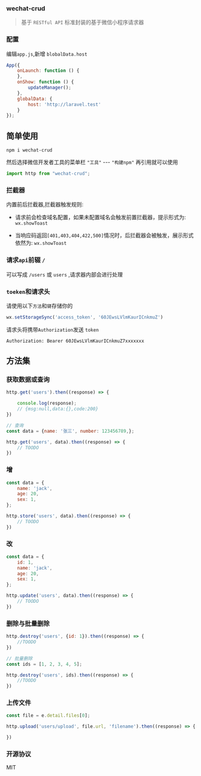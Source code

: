 ### wechat-crud

> 基于 `RESTful API` 标准封装的基于微信小程序请求器

### 配置

编辑`app.js`,新增 `blobalData.host`

```javascript
App({
    onLaunch: function () {
    },
    onShow: function () {
        updateManager();
    },
    globalData: {
        host: 'http://laravel.test'
    }
});
```

## 简单使用

```shell
npm i wechat-crud
```

然后选择微信开发者工具的菜单栏 `"工具"` --- `"构建npm"` 再引用就可以使用

```javascript
import http from "wechat-crud";
```

### 拦截器

内置前后拦截器,拦截器触发规则:

- 请求前会检查域名配置，如果未配置域名会触发前置拦截器，提示形式为: `wx.showToast`

- 当响应码返回`[401,403,404,422,500]`情况时，后拦截器会被触发，展示形式依然为: `wx.showToast`

### 请求`api`前辍 `/`

可以写成 `/users` 或 `users` ,请求器内部会进行处理

### `toeken`和请求头

请使用以下`方法`和`键`存储你的 

```javascript
wx.setStorageSync('access_token', '60JEwsLVlmKaurICnkmuZ')
```

请求头将携带`Authorization`发送 `token`

```
Authorization: Bearer 60JEwsLVlmKaurICnkmuZ7xxxxxxx
```

## 方法集

### 获取数据或查询

```javascript
http.get('users').then((response) => {

    console.log(response);
    // {msg:null,data:{},code:200}
})

// 查询
const data = {name: '张三', number: 123456789,};

http.get('users', data).then((response) => {
    // TOODO
})

```
### 增

```javascript
const data = {
    name: 'jack',
    age: 20,
    sex: 1,
};

http.store('users', data).then((response) => {
    // TOODO
})
```

### 改

```javascript
const data = {
    id: 1,
    name: 'jack',
    age: 20,
    sex: 1,
};

http.update('users', data).then((response) => {
    // TOODO
})
```

### 删除与批量删除

```javascript
http.destroy('users', {id: 1}).then((response) => {
    //TOODO
})

// 批量删除
const ids = [1, 2, 3, 4, 5];

http.destroy('users', ids).then((response) => {
    //TOODO
})
```


### 上传文件

```javascript
const file = e.detail.files[0];

http.upload('users/upload', file.url, 'filename').then((response) => {

})
```

### 开源协议

MIT
